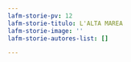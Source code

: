 ```yaml
---
lafm-storie-pv: 12
lafm-storie-titulo: L'ALTA MAREA
lafm-storie-image: ''
lafm-storie-autores-list: []

---
```

